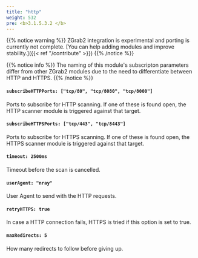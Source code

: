 ```yaml
---
title: "http"
weight: 532
pre: <b>3.1.5.3.2 </b>
---
```


{{% notice warning %}}
ZGrab2 integration is experimental and porting is currently not complete.
[You can help adding modules and improve stability.]({{< ref "/contribute" >}})
{{% /notice %}}

{{% notice info %}}
The naming of this module's subscripton parameters differ from other ZGrab2 modules due to the need to differentiate between HTTP and HTTPS.
{{% /notice %}}

#### `subscribeHTTPPorts: ["tcp/80", "tcp/8080", "tcp/8000"]`

Ports to subscribe for HTTP scanning. If one of these is found open, the HTTP scanner module is triggered against that target.

#### `subscribeHTTPSPorts: ["tcp/443", "tcp/8443"]`

Ports to subscribe for HTTPS scanning. If one of these is found open, the HTTPS scanner module is triggered against that target.

#### `timeout: 2500ms`

Timeout before the scan is cancelled.

#### `userAgent: "nray"`

User Agent to send with the HTTP requests.

#### `retryHTTPS: true`

In case a HTTP connection fails, HTTPS is tried if this option is set to true.

#### `maxRedirects: 5`

How many redirects to follow before giving up.

